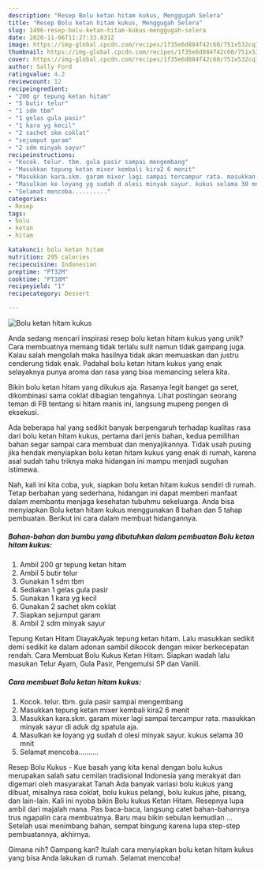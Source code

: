 ```yaml
---
description: "Resep Bolu ketan hitam kukus, Menggugah Selera"
title: "Resep Bolu ketan hitam kukus, Menggugah Selera"
slug: 1496-resep-bolu-ketan-hitam-kukus-menggugah-selera
date: 2020-11-06T11:27:33.031Z
image: https://img-global.cpcdn.com/recipes/1f35e6d884f42c60/751x532cq70/bolu-ketan-hitam-kukus-foto-resep-utama.jpg
thumbnail: https://img-global.cpcdn.com/recipes/1f35e6d884f42c60/751x532cq70/bolu-ketan-hitam-kukus-foto-resep-utama.jpg
cover: https://img-global.cpcdn.com/recipes/1f35e6d884f42c60/751x532cq70/bolu-ketan-hitam-kukus-foto-resep-utama.jpg
author: Sally Ford
ratingvalue: 4.2
reviewcount: 12
recipeingredient:
- "200 gr tepung ketan hitam"
- "5 butir telur"
- "1 sdm tbm"
- "1 gelas gula pasir"
- "1 kara yg kecil"
- "2 sachet skm coklat"
- "sejumput garam"
- "2 sdm minyak sayur"
recipeinstructions:
- "Kocok. telur. tbm. gula pasir sampai mengembang"
- "Masukkan tepung ketan mixer kembali kira2 6 menit"
- "Masukkan kara.skm. garam mixer lagi sampai tercampur rata. masukkan minyak sayur di aduk dg spatula aja."
- "Masulkan ke loyang yg sudah d olesi minyak sayur. kukus selama 30 mnit"
- "Selamat mencoba.........."
categories:
- Resep
tags:
- bolu
- ketan
- hitam

katakunci: bolu ketan hitam 
nutrition: 295 calories
recipecuisine: Indonesian
preptime: "PT32M"
cooktime: "PT38M"
recipeyield: "1"
recipecategory: Dessert

---
```



![Bolu ketan hitam kukus](https://img-global.cpcdn.com/recipes/1f35e6d884f42c60/751x532cq70/bolu-ketan-hitam-kukus-foto-resep-utama.jpg)

Anda sedang mencari inspirasi resep bolu ketan hitam kukus yang unik? Cara membuatnya memang tidak terlalu sulit namun tidak gampang juga. Kalau salah mengolah maka hasilnya tidak akan memuaskan dan justru cenderung tidak enak. Padahal bolu ketan hitam kukus yang enak selayaknya punya aroma dan rasa yang bisa memancing selera kita.

Bikin bolu ketan hitam yang dikukus aja. Rasanya legit banget ga seret, dikombinasi sama coklat dibagian tengahnya. Lihat postingan seorang teman di FB tentang si hitam manis ini, langsung mupeng pengen di eksekusi.

Ada beberapa hal yang sedikit banyak berpengaruh terhadap kualitas rasa dari bolu ketan hitam kukus, pertama dari jenis bahan, kedua pemilihan bahan segar sampai cara membuat dan menyajikannya. Tidak usah pusing jika hendak menyiapkan bolu ketan hitam kukus yang enak di rumah, karena asal sudah tahu triknya maka hidangan ini mampu menjadi suguhan istimewa.


Nah, kali ini kita coba, yuk, siapkan bolu ketan hitam kukus sendiri di rumah. Tetap berbahan yang sederhana, hidangan ini dapat memberi manfaat dalam membantu menjaga kesehatan tubuhmu sekeluarga. Anda bisa menyiapkan Bolu ketan hitam kukus menggunakan 8 bahan dan 5 tahap pembuatan. Berikut ini cara dalam membuat hidangannya.

<!--inarticleads1-->

##### Bahan-bahan dan bumbu yang dibutuhkan dalam pembuatan Bolu ketan hitam kukus:

1. Ambil 200 gr tepung ketan hitam
1. Ambil 5 butir telur
1. Gunakan 1 sdm tbm
1. Sediakan 1 gelas gula pasir
1. Gunakan 1 kara yg kecil
1. Gunakan 2 sachet skm coklat
1. Siapkan sejumput garam
1. Ambil 2 sdm minyak sayur


Tepung Ketan Hitam DiayakAyak tepung ketan hitam. Lalu masukkan sedikit demi sedikit ke dalam adonan sambil dikocok dengan mixer berkecepatan rendah. Cara Membuat Bolu Kukus Ketan Hitam. Siapkan wadah lalu masukan Telur Ayam, Gula Pasir, Pengemulsi SP dan Vanili. 

<!--inarticleads2-->

##### Cara membuat Bolu ketan hitam kukus:

1. Kocok. telur. tbm. gula pasir sampai mengembang
1. Masukkan tepung ketan mixer kembali kira2 6 menit
1. Masukkan kara.skm. garam mixer lagi sampai tercampur rata. masukkan minyak sayur di aduk dg spatula aja.
1. Masulkan ke loyang yg sudah d olesi minyak sayur. kukus selama 30 mnit
1. Selamat mencoba..........


Resep Bolu Kukus - Kue basah yang kita kenal dengan bolu kukus merupakan salah satu cemilan tradisional Indonesia yang merakyat dan digemari oleh masyarakat Tanah Ada banyak variasi bolu kukus yang dibuat, misalnya rasa coklat, bolu kukus pelangi, bolu kukus jahe, pisang, dan lain-lain. Kali ini nyoba bikin Bolu kukus Ketan Hitam. Resepnya lupa ambil dari majalah mana. Pas baca-baca, langsung catet bahan-bahannya trus ngapalin cara membuatnya. Baru mau bikin sebulan kemudian … Setelah usai menimbang bahan, sempat bingung karena lupa step-step pembuatannya, akhirnya. 

Gimana nih? Gampang kan? Itulah cara menyiapkan bolu ketan hitam kukus yang bisa Anda lakukan di rumah. Selamat mencoba!
